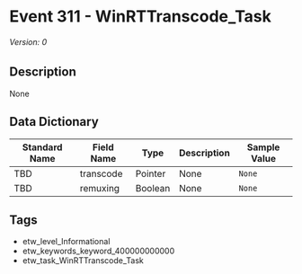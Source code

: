 # Event 311 - WinRTTranscode_Task
###### Version: 0

## Description
None

## Data Dictionary
|Standard Name|Field Name|Type|Description|Sample Value|
|---|---|---|---|---|
|TBD|transcode|Pointer|None|`None`|
|TBD|remuxing|Boolean|None|`None`|

## Tags
* etw_level_Informational
* etw_keywords_keyword_400000000000
* etw_task_WinRTTranscode_Task